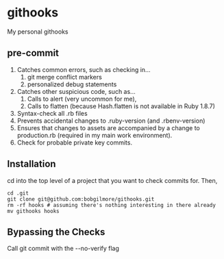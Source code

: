 githooks
========

My personal githooks

pre-commit
----------
1. Catches common errors, such as checking in...
    1. git merge conflict markers
    2. personalized debug statements
2. Catches other suspicious code, such as...
    1. Calls to alert (very uncommon for me),
    2. Calls to flatten (because Hash.flatten is not available in Ruby 1.8.7)
3. Syntax-check all .rb files
4. Prevents accidental changes to .ruby-version (and .rbenv-version)
5. Ensures that changes to assets are accompanied by a change to production.rb (required in my main work environment).
6. Check for probable private key commits.

Installation
------------
cd into the top level of a project that you want to check commits for.  Then,

    cd .git
    git clone git@github.com:bobgilmore/githooks.git
    rm -rf hooks # assuming there's nothing interesting in there already
    mv githooks hooks

Bypassing the Checks
--------------------
Call git commit with the --no-verify flag

